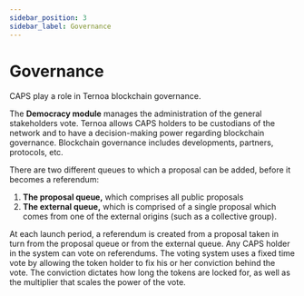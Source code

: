 ```yaml
---
sidebar_position: 3
sidebar_label: Governance
---
```


# Governance

CAPS play a role in Ternoa blockchain governance. 

The **Democracy module** manages the administration of the general stakeholders vote. Ternoa allows CAPS holders to be custodians of the network and to have a decision-making power regarding blockchain governance. Blockchain governance includes developments, partners, protocols, etc.

There are two different queues to which a proposal can be added, before it becomes a referendum:

1. **The proposal queue,** which comprises all public proposals
2. **The external queue,** which is comprised of a single proposal which comes from one of the external origins (such as a collective group).

At each launch period, a referendum is created from a proposal taken in turn from the proposal queue or from the external queue. Any CAPS holder in the system can vote on referendums. The voting system uses a fixed time vote by allowing the token holder to fix his or her conviction behind the vote. The conviction dictates how long the tokens are locked for, as well as the multiplier that scales the power of the vote.

